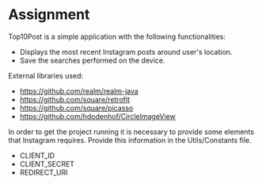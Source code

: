 # Assignment
Top10Post is a simple application with the following functionalities:
- Displays the most recent Instagram posts around user's location.
- Save the searches performed on the device.

External libraries used:
- https://github.com/realm/realm-java
- https://github.com/square/retrofit
- https://github.com/square/picasso
- https://github.com/hdodenhof/CircleImageView

In order to get the project running it is necessary to provide some elements that Instagram requires. Provide this information in the Utils/Constants file. 
- CLIENT_ID
- CLIENT_SECRET
- REDIRECT_URI



